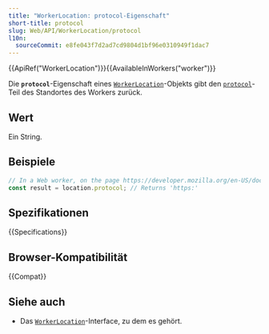 ```yaml
---
title: "WorkerLocation: protocol-Eigenschaft"
short-title: protocol
slug: Web/API/WorkerLocation/protocol
l10n:
  sourceCommit: e8fe043f7d2ad7cd9804d1bf96e0310949f1dac7
---
```


{{ApiRef("WorkerLocation")}}{{AvailableInWorkers("worker")}}

Die **`protocol`**-Eigenschaft eines [`WorkerLocation`](/de/docs/Web/API/WorkerLocation)-Objekts gibt den [`protocol`](/de/docs/Web/API/URL/protocol)-Teil des Standortes des Workers zurück.

## Wert

Ein String.

## Beispiele

```js
// In a Web worker, on the page https://developer.mozilla.org/en-US/docs/Web
const result = location.protocol; // Returns 'https:'
```

## Spezifikationen

{{Specifications}}

## Browser-Kompatibilität

{{Compat}}

## Siehe auch

- Das [`WorkerLocation`](/de/docs/Web/API/WorkerLocation)-Interface, zu dem es gehört.
